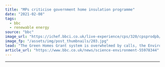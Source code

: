```yaml
---
title: "MPs criticise government home insulation programme"
date: "2021-02-08"
tags: 
  - bbc
  - renewable energy
source: "bbc"
image_url: "https://ichef.bbci.co.uk/live-experience/cps/320/cpsprodpb/99FB/production/_110691493_0042284f-3d79-405a-889f-2c9e442b35f8.jpg"
image_fp: "/assets/img/post_thumbnails/203.jpg"
lead: "The Green Homes Grant system is overwhelmed by calls, the Environmental Audit Committee says."
article_url: "https://www.bbc.co.uk/news/science-environment-55978344"
---
```


---
